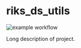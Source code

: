# riks_ds_utils

![example workflow](https://github.com/Borg93/riks_ds_utils/actions/workflows/tests.yml/badge.svg)

Long description of project.
